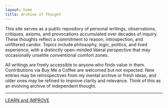 ```yaml
---
layout: home
title: Archive of Thought
---
```


This site serves as a public repository of personal writings, observations, critiques, axioms, and provocations accumulated over decades of inquiry. These thoughts reflect a commitment to reason, introspection, and unfiltered candor. Topics include philosophy, logic, politics, and lived experience, with a distinctly open-minded liberal perspective that may occasionally unsettle conventional comfort zones.

All writings are freely accessible to anyone who finds value in them. Contributions via Buy Me a Coffee are welcomed but not expected. New entries may be retrospectives from my mental archive or fresh ideas, and older ones may be refined to improve clarity and relevance. Think of this as an evolving archive of independent thought.

---

[LEARN and IMPROVE](learn-improve)

